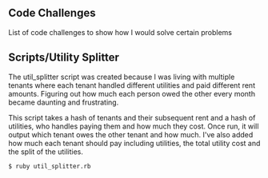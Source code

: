 Code Challenges
----------------
List of code challenges to show how I would solve certain problems


Scripts/Utility Splitter
----------------
The util_splitter script was created because I was living with multiple tenants
where each tenant handled different utilities and paid different rent amounts.
Figuring out how much each person owed the other every month became daunting and
frustrating. 

This script takes a hash of tenants and their subsequent rent and a hash
of utilities, who handles paying them and how much they cost. Once run, it will output
which tenant owes the other tenant and how much. I've also added how much each tenant should
pay including utilities, the total utility cost and the split of the utilities.

    $ ruby util_splitter.rb